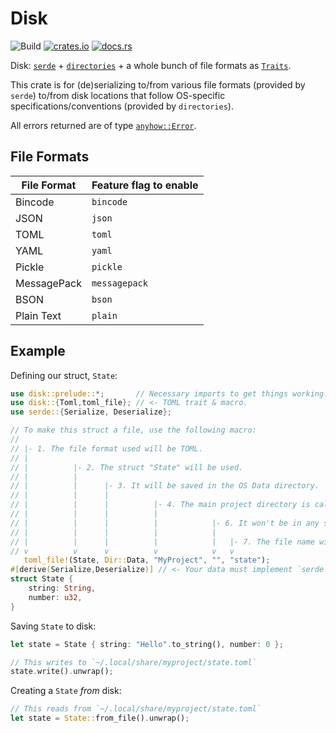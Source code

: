 # Disk
![Build](https://github.com/hinto-janai/disk/actions/workflows/build.yml/badge.svg)
[![crates.io](https://img.shields.io/crates/v/disk.svg)](https://crates.io/crates/disk)
[![docs.rs](https://docs.rs/disk/badge.svg)](https://docs.rs/disk)

Disk: [`serde`](https://docs.rs/serde) + [`directories`](https://docs.rs/directories) + a whole bunch of file formats as [`Traits`](https://doc.rust-lang.org/book/ch10-02-traits.html).

This crate is for (de)serializing to/from various file formats (provided by `serde`) to/from disk locations that follow OS-specific specifications/conventions (provided by `directories`).

All errors returned are of type [`anyhow::Error`](https://github.com/dtolnay/anyhow).

## File Formats

| File Format | Feature flag to enable |
|-------------|------------------------|
| Bincode     | `bincode`
| JSON        | `json`
| TOML        | `toml`
| YAML        | `yaml`
| Pickle      | `pickle`
| MessagePack | `messagepack`
| BSON        | `bson`
| Plain Text  | `plain`

## Example
Defining our struct, `State`:
```rust
use disk::prelude::*;       // Necessary imports to get things working.
use disk::{Toml,toml_file}; // <- TOML trait & macro.
use serde::{Serialize, Deserialize};

// To make this struct a file, use the following macro:
//
// |- 1. The file format used will be TOML.
// |
// |          |- 2. The struct "State" will be used.
// |          |
// |          |      |- 3. It will be saved in the OS Data directory.
// |          |      |
// |          |      |          |- 4. The main project directory is called "MyProject".
// |          |      |          |
// |          |      |          |            |- 6. It won't be in any sub-directories.
// |          |      |          |            |
// |          |      |          |            |   |- 7. The file name will be "state.toml".
// v          v      v          v            v   v
   toml_file!(State, Dir::Data, "MyProject", "", "state");
#[derive(Serialize,Deserialize)] // <- Your data must implement `serde`.
struct State {
    string: String,
    number: u32,
}
```

Saving `State` to disk:
```rust
let state = State { string: "Hello".to_string(), number: 0 };

// This writes to `~/.local/share/myproject/state.toml`
state.write().unwrap();
```

Creating a `State` _from_ disk:
```rust
// This reads from `~/.local/share/myproject/state.toml`
let state = State::from_file().unwrap();
```
